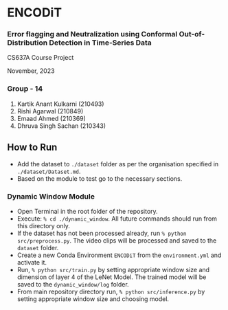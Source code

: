 # ENCODiT

### Error flagging and Neutralization using Conformal Out-of-Distribution Detection in Time-Series Data

CS637A Course Project

November, 2023

### Group - 14

1. Kartik Anant Kulkarni (210493)
2. Rishi Agarwal (210849)
3. Emaad Ahmed (210369)
4. Dhruva Singh Sachan (210343)

## How to Run

- Add the dataset to `./dataset` folder as per the organisation specified in `./dataset/Dataset.md`.
- Based on the module to test go to the necessary sections.

### Dynamic Window Module

- Open Terminal in the root folder of the repository.
- Execute: `% cd ./dynamic_window`. All future commands should run from this directory only.
- If the dataset has not been processed already, run `% python src/preprocess.py`. The video clips will be processed and saved to the `dataset` folder.
- Create a new Conda Environment `ENCODiT` from the `environment.yml` and activate it.
- Run, `% python src/train.py` by setting appropriate window size and dimension of layer 4 of the LeNet Model. The trained model will be saved to the `dynamic_window/log` folder.
- From main repository directory run, `% python src/inference.py` by setting appropriate window size and choosing model.
